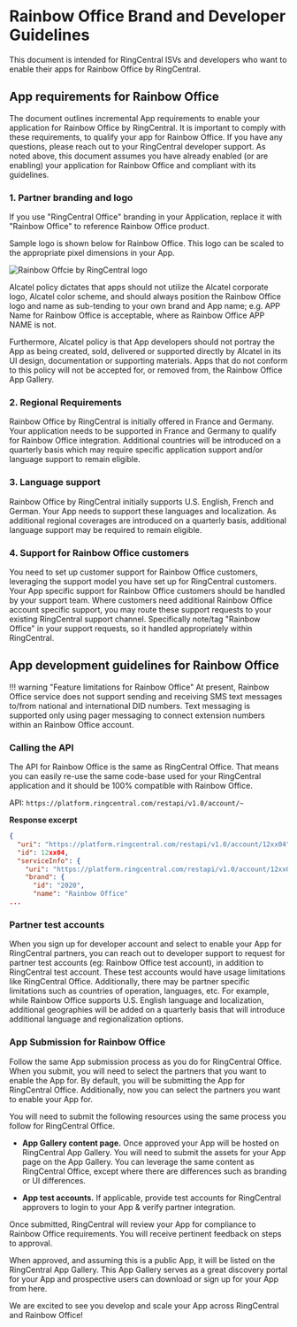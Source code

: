 # Rainbow Office Brand and Developer Guidelines

This document is intended for RingCentral ISVs and developers who want to enable their apps for Rainbow Office by RingCentral.

## App requirements for Rainbow Office

The document outlines incremental App requirements to enable your application for Rainbow Office by RingCentral. It is important to comply with these requirements, to qualify your app for Rainbow Office. If you have any questions, please reach out to your RingCentral developer support. As noted above, this document assumes you have already enabled (or are enabling) your application for Rainbow Office  and compliant with its guidelines.


### 1. Partner branding and logo

If you use "RingCentral Office" branding in your Application, replace it with "Rainbow Office" to reference Rainbow Office product.

Sample logo is shown below for Rainbow Office. This logo can be scaled to the appropriate pixel dimensions in your App. 

<img alt="Rainbow Offcie by RingCentral logo" src="../logo_rainbow.png" style="max-width:400px">

Alcatel policy dictates that apps should not utilize the Alcatel corporate logo, Alcatel color scheme, and should always position the Rainbow Office logo and name as sub-tending to your own brand and App name; e.g. APP Name for Rainbow Office is acceptable, where as Rainbow Office APP NAME is not.

Furthermore, Alcatel policy is that App developers should not portray the App as being created, sold, delivered or supported directly by Alcatel in its UI design, documentation or supporting materials. Apps that do not conform to this policy will not be accepted for, or removed from, the Rainbow Office App Gallery.

### 2. Regional Requirements

Rainbow Office by RingCentral is initially offered in France and Germany. Your application needs to be supported in France and Germany to qualify for Rainbow Office integration. Additional countries will be introduced on a quarterly basis which may require specific application support and/or language support to remain eligible.

### 3. Language support
   
Rainbow Office by RingCentral initially supports U.S. English, French and German. Your App needs to support these languages and localization. As additional regional coverages are introduced on a quarterly basis, additional language support may be required to remain eligible.

### 4. Support for Rainbow Office customers

You need to set up customer support for Rainbow Office customers, leveraging the support model you have set up for RingCentral customers. Your App specific support for Rainbow Office customers should be handled by your support team. Where customers need additional Rainbow Office account specific support, you may route these support requests to your existing RingCentral support channel. Specifically note/tag "Rainbow Office" in your support requests, so it handled appropriately within RingCentral.

## App development guidelines for Rainbow Office

!!! warning "Feature limitations for Rainbow Office"
    At present, Rainbow Office service does not support sending and receiving SMS text messages to/from national and international DID numbers. Text messaging is supported only using pager messaging to connect extension numbers within an Rainbow Office account.

### Calling the API

The API for Rainbow Office is the same as RingCentral Office. That means you can easily re-use the same code-base used for your RingCentral application and it should be 100% compatible with Rainbow Office.

API: `https://platform.ringcentral.com/restapi/v1.0/account/~`

**Response excerpt**

```json
{
  "uri": "https://platform.ringcentral.com/restapi/v1.0/account/12xx04",
  "id": 12xx04,
  "serviceInfo": {
    "uri": "https://platform.ringcentral.com/restapi/v1.0/account/12xx04/service-info",
    "brand": {
      "id": "2020",
      "name": "Rainbow Office"
...
```

### Partner test accounts

When you sign up for developer account and select to enable your App for RingCentral partners, you can reach out to developer support to request for partner test accounts (eg: Rainbow Office test account), in addition to RingCentral test account. These test accounts would have usage limitations like RingCentral Office. Additionally, there may be partner specific limitations such as countries of operation, languages, etc. For example, while Rainbow Office supports U.S. English language and localization, additional geographies will be added on a quarterly basis that will introduce additional language and regionalization options.

### App Submission for Rainbow Office

Follow the same App submission process as you do for RingCentral Office. When you submit, you will need to select the partners that you want to enable the App for. By default, you will be submitting the App for RingCentral Office. Additionally, now you can select the partners you want to enable your App for.

You will need to submit the following resources using the same process you follow for RingCentral Office.

* **App Gallery content page.** Once approved your App will be hosted on RingCentral App Gallery. You will need to submit the assets for your App page on the App Gallery. You can leverage the same content as RingCentral Office, except where there are differences such as branding or UI differences.

* **App test accounts.** If applicable, provide test accounts for RingCentral approvers to login to your App & verify partner integration.

Once submitted, RingCentral will review your App for compliance to Rainbow Office requirements. You will receive pertinent feedback on steps to approval.

When approved, and assuming this is a public App, it will be listed on the RingCentral App Gallery. This App Gallery serves as a great discovery portal for your App and prospective users can download or sign up for your App from here.

We are excited to see you develop and scale your App across RingCentral and Rainbow Office!

